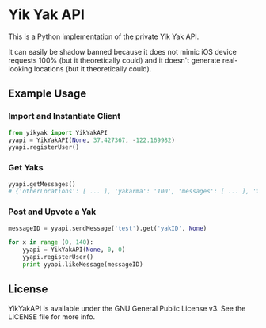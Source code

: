 # Yik Yak API

This is a Python implementation of the private Yik Yak API.

It can easily be shadow banned because it does not mimic iOS device requests 100% (but it theoretically could) and it doesn't generate real-looking locations (but it theoretically could).

## Example Usage

### Import and Instantiate Client

``` python
from yikyak import YikYakAPI
yyapi = YikYakAPI(None, 37.427367, -122.169982)
yyapi.registerUser()
```

### Get Yaks

``` python
yyapi.getMessages()
# {'otherLocations': [ ... ], 'yakarma': '100', 'messages': [ ... ], 'featuredLocations': [ ... ]}
```

### Post and Upvote a Yak

``` python
messageID = yyapi.sendMessage('test').get('yakID', None)

for x in range (0, 140):
    yyapi = YikYakAPI(None, 0, 0)
    yyapi.registerUser()
    print yyapi.likeMessage(messageID)
```

## License

YikYakAPI is available under the GNU General Public License v3. See the LICENSE file for more info.
